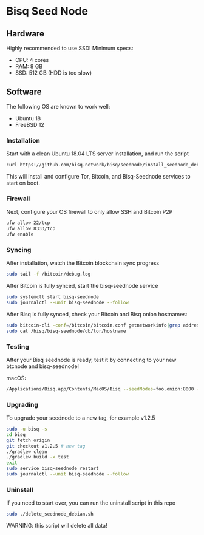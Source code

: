 # Bisq Seed Node

## Hardware

Highly recommended to use SSD! Minimum specs:

* CPU: 4 cores
* RAM: 8 GB
* SSD: 512 GB (HDD is too slow)

## Software

The following OS are known to work well:

* Ubuntu 18
* FreeBSD 12

### Installation

Start with a clean Ubuntu 18.04 LTS server installation, and run the script
```bash
curl https://github.com/bisq-network/bisq/seednode/install_seednode_debian.sh | sudo bash
```

This will install and configure Tor, Bitcoin, and Bisq-Seednode services to start on boot.

### Firewall

Next, configure your OS firewall to only allow SSH and Bitcoin P2P
```bash
ufw allow 22/tcp
ufw allow 8333/tcp
ufw enable
```

### Syncing

After installation, watch the Bitcoin blockchain sync progress
```bash
sudo tail -f /bitcoin/debug.log
```

After Bitcoin is fully synced, start the bisq-seednode service
```bash
sudo systemctl start bisq-seednode
sudo journalctl --unit bisq-seednode --follow
```

After Bisq is fully synced, check your Bitcoin and Bisq onion hostnames:
```bash
sudo bitcoin-cli -conf=/bitcoin/bitcoin.conf getnetworkinfo|grep address
sudo cat /bisq/bisq-seednode/db/tor/hostname
```

### Testing

After your Bisq seednode is ready, test it by connecting to your new btcnode and bisq-seednode!

macOS:
```bash
/Applications/Bisq.app/Contents/MacOS/Bisq --seedNodes=foo.onion:8000 --btcNodes=foo.onion:8333
```

### Upgrading

To upgrade your seednode to a new tag, for example v1.2.5
```bash
sudo -u bisq -s
cd bisq
git fetch origin
git checkout v1.2.5 # new tag
./gradlew clean
./gradlew build -x test
exit
sudo service bisq-seednode restart
sudo journalctl --unit bisq-seednode --follow
```

### Uninstall

If you need to start over, you can run the uninstall script in this repo
```bash
sudo ./delete_seednode_debian.sh
```
WARNING: this script will delete all data!

